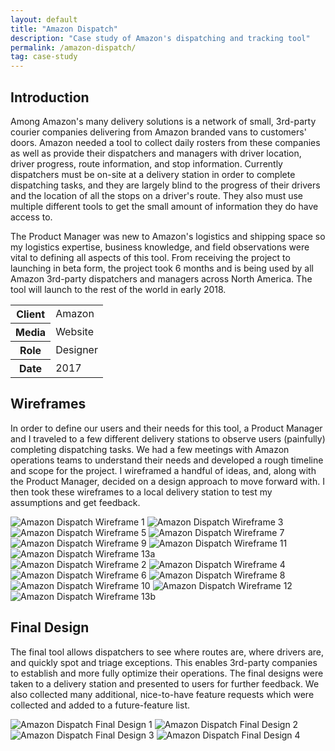 ```yaml
---
layout: default
title: "Amazon Dispatch"
description: "Case study of Amazon's dispatching and tracking tool"
permalink: /amazon-dispatch/
tag: case-study
---
```


<section>
	<h2 class="visually-hidden">Introduction</h2>
	<div>
		<p>Among Amazon's many delivery solutions is a network of small, 3rd-party courier companies delivering from Amazon branded vans to customers' doors. Amazon needed a tool to collect daily rosters from these companies as well as provide their dispatchers and managers with driver location, driver progress, route information, and stop information. Currently dispatchers must be on-site at a delivery station in order to complete dispatching tasks, and they are largely blind to the progress of their drivers and the location of all the stops on a driver's route. They also must use multiple different tools to get the small amount of information they do have access to.</p>
		<p>The Product Manager was new to Amazon's logistics and shipping space so my logistics expertise, business knowledge, and field observations were vital to defining all aspects of this tool. From receiving the project to launching in beta form, the project took 6 months and is being used by all Amazon 3rd-party dispatchers and managers across North America. The tool will launch to the rest of the world in early 2018.</p>
	</div>
	<div>
		<table>
			<tbody>
				<tr>
					<th>Client</th>
					<td>Amazon</td>
				</tr>
				<tr>
					<th>Media</th>
					<td>Website</td>
				</tr>
				<tr>
					<th>Role</th>
					<td>Designer</td>
				</tr>
				<tr>
					<th>Date</th>
					<td>2017</td>
				</tr>
			</tbody>
		</table>
	</div>
</section>
<section>
	<div>
		<h2>Wireframes</h2>
		<p>In order to define our users and their needs for this tool, a Product Manager and I traveled to a few different delivery stations to observe users (painfully) completing dispatching tasks. We had a few meetings with Amazon operations teams to understand their needs and developed a rough timeline and scope for the project. I wireframed a handful of ideas, and, along with the Product Manager, decided on a design approach to move forward with. I then took these wireframes to a local delivery station to test my assumptions and get feedback.</p>
	</div>
	<div>
		<img src="/work-item-screens/amazon-dispatch-wireframe-01.png" alt="Amazon Dispatch Wireframe 1">
		<img src="/work-item-screens/amazon-dispatch-wireframe-03.png" alt="Amazon Dispatch Wireframe 3">
		<img src="/work-item-screens/amazon-dispatch-wireframe-05.png" alt="Amazon Dispatch Wireframe 5">
		<img src="/work-item-screens/amazon-dispatch-wireframe-07.png" alt="Amazon Dispatch Wireframe 7">
		<img src="/work-item-screens/amazon-dispatch-wireframe-09.png" alt="Amazon Dispatch Wireframe 9">
		<img src="/work-item-screens/amazon-dispatch-wireframe-11.png" alt="Amazon Dispatch Wireframe 11">
		<img src="/work-item-screens/amazon-dispatch-wireframe-13.png" alt="Amazon Dispatch Wireframe 13a">
	</div>
	<div>
		<img src="/work-item-screens/amazon-dispatch-wireframe-02.png" alt="Amazon Dispatch Wireframe 2">
		<img src="/work-item-screens/amazon-dispatch-wireframe-04.png" alt="Amazon Dispatch Wireframe 4">
		<img src="/work-item-screens/amazon-dispatch-wireframe-06.png" alt="Amazon Dispatch Wireframe 6">
		<img src="/work-item-screens/amazon-dispatch-wireframe-08.png" alt="Amazon Dispatch Wireframe 8">
		<img src="/work-item-screens/amazon-dispatch-wireframe-10.png" alt="Amazon Dispatch Wireframe 10">
		<img src="/work-item-screens/amazon-dispatch-wireframe-12.png" alt="Amazon Dispatch Wireframe 12">
		<img src="/work-item-screens/amazon-dispatch-wireframe-14.png" alt="Amazon Dispatch Wireframe 13b">
	</div>
</section>
<section>
	<div>
		<h2>Final Design</h2>
		<p>The final tool allows dispatchers to see where routes are, where drivers are, and quickly spot and triage exceptions. This enables 3rd-party companies to establish and more fully optimize their operations. The final designs were taken to a delivery station and presented to users for further feedback. We also collected many additional, nice-to-have feature requests which were collected and added to a future-feature list.</p>
	</div>
	<div class="span-2">
		<img src="/work-item-screens/amazon-dispatch-01.png" alt="Amazon Dispatch Final Design 1">
		<img src="/work-item-screens/amazon-dispatch-02.png" alt="Amazon Dispatch Final Design 2">
		<img src="/work-item-screens/amazon-dispatch-03.png" alt="Amazon Dispatch Final Design 3">
		<img src="/work-item-screens/amazon-dispatch-04.png" alt="Amazon Dispatch Final Design 4">
	</div>
</section>
